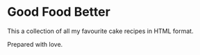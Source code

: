 # Good Food Better
This a collection of all my favourite cake recipes in HTML format.

Prepared with love. 
